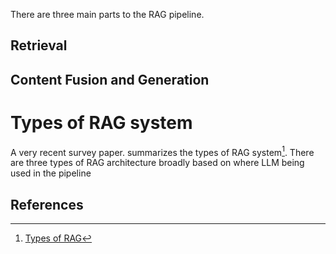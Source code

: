 


There are three main parts to the RAG pipeline. 

## Retrieval
## Content Fusion and Generation

# Types of RAG system

A very recent survey paper. summarizes the types of RAG system[^1]. There are three types of RAG architecture broadly based on where LLM being used in the pipeline



## References

[^1]: [Types of RAG](https://export.arxiv.org/pdf/2312.10997)
[^2]: [RAGAS](https://arxiv.org/pdf/2203.03416.pdf)
[^3]: [LangChain](https://python.langchain.com/docs/get_started/introduction)